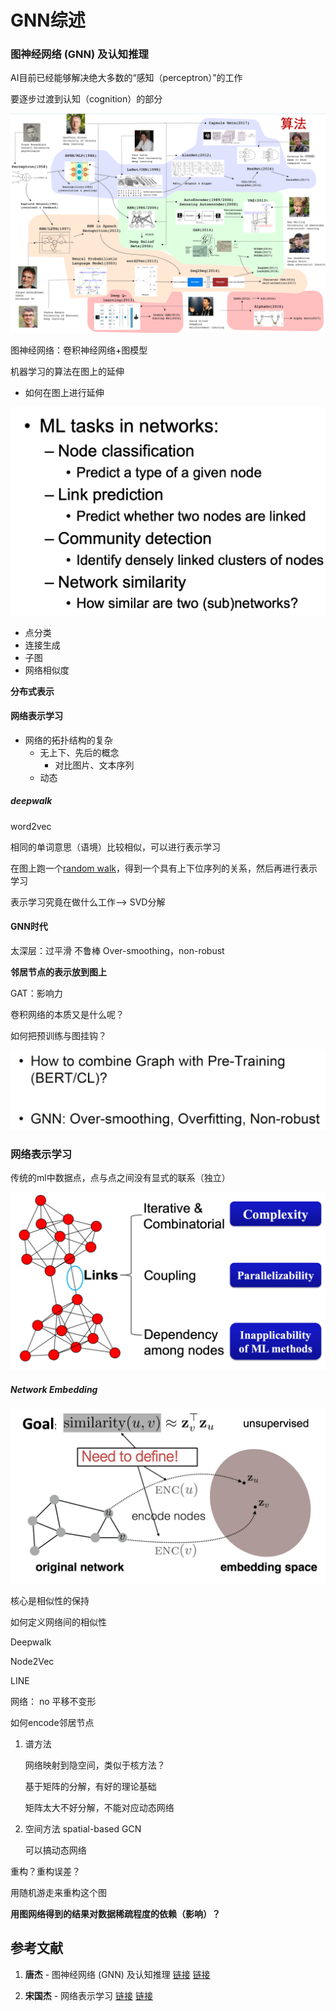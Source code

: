 # GNN综述

### 图神经网络 (GNN) 及认知推理

AI目前已经能够解决绝大多数的“感知（perceptron）”的工作

要逐步过渡到认知（cognition）的部分

<img src="GNN%E7%BB%BC%E8%BF%B0/image-20200413150758054.png" alt="image-20200413150758054" style="zoom:50%;" />

图神经网络：卷积神经网络+图模型

机器学习的算法在图上的延伸

- 如何在图上进行延伸

<img src="GNN%E7%BB%BC%E8%BF%B0/image-20200413154610582.png" alt="image-20200413154610582" style="zoom:50%;" />

- 点分类
- 连接生成
- 子图
- 网络相似度

**分布式表示**

#### 网络表示学习

- 网络的拓扑结构的复杂
  - 无上下、先后的概念
    - 对比图片、文本序列
  - 动态

##### deepwalk

word2vec

相同的单词意思（语境）比较相似，可以进行表示学习

在图上跑一个<u>random walk</u>，得到一个具有上下位序列的关系，然后再进行表示学习



表示学习究竟在做什么工作—> SVD分解 



#### GNN时代

太深层：过平滑 不鲁棒	Over-smoothing，non-robust

**邻居节点的表示放到图上**

GAT：影响力

卷积网络的本质又是什么呢？



如何把预训练与图挂钩？

<img src="GNN%E7%BB%BC%E8%BF%B0/image-20200413161911028.png" alt="image-20200413161911028" style="zoom:50%;" />



### 网络表示学习

传统的ml中数据点，点与点之间没有显式的联系（独立）

<img src="GNN%E7%BB%BC%E8%BF%B0/image-20200413232058798.png" alt="image-20200413232058798" style="zoom:50%;" />

##### Network Embedding

<img src="GNN%E7%BB%BC%E8%BF%B0/image-20200413233000849.png" alt="image-20200413233000849" style="zoom:50%;" />

核心是相似性的保持

如何定义网络间的相似性



Deepwalk

Node2Vec

LINE



网络： no 平移不变形

如何encode邻居节点

1. 谱方法

   网络映射到隐空间，类似于核方法？

   基于矩阵的分解，有好的理论基础

   矩阵太大不好分解，不能对应动态网络

2. 空间方法 spatial-based GCN

   可以搞动态网络



重构？重构误差？

用随机游走来重构这个图



**用图网络得到的结果对数据稀疏程度的依赖（影响）？**





## 参考文献

1. **唐杰** - 图神经网络 (GNN) 及认知推理 [链接](https://www.bilibili.com/video/BV1zp4y117bB/?spm_id_from=333.788.videocard.0)  [链接](https://event.baai.ac.cn/con/gnn-online-workshop-2020/ )

2. **宋国杰** - 网络表示学习 [链接](https://www.bilibili.com/video/BV1zp4y117bB/?spm_id_from=333.788.videocard.0)  [链接](https://event.baai.ac.cn/con/gnn-online-workshop-2020/ )

